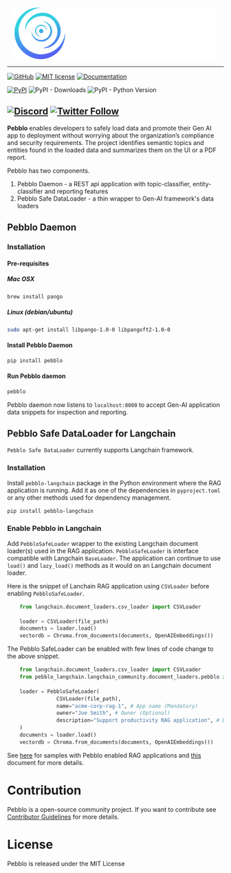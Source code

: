 <p align="center">
  <img src="https://github.com/daxa-ai/pebblo/blob/main/docs/gh_pages/assets/img/pebblo-logo.png?raw=true" />
</p>

---
[![GitHub](https://img.shields.io/badge/GitHub-pebblo-blue?logo=github)](https://github.com/daxa-ai/pebblo)
[![MIT license](https://img.shields.io/badge/license-MIT-brightgreen.svg)](http://opensource.org/licenses/MIT)
[![Documentation](https://img.shields.io/badge/Documentation-pebblo-blue?logo=read-the-docs)](https://daxa-ai.github.io/pebblo-docs/)

[![PyPI](https://img.shields.io/pypi/v/pebblo?logo=pypi)](https://pypi.org/project/pebblo/)
![PyPI - Downloads](https://img.shields.io/pypi/dm/pebblo)
![PyPI - Python Version](https://img.shields.io/pypi/pyversions/pebblo?logo=python&logoColor=gold)

[![Discord](https://img.shields.io/discord/1199861582776246403?logo=discord)](https://discord.gg/wyAfaYXwwv)
[![Twitter Follow](https://img.shields.io/twitter/follow/daxa_ai)](https://twitter.com/daxa_ai)
---


**Pebblo** enables developers to safely load data and promote their Gen AI app to deployment without worrying about the organization’s compliance and security requirements. The project identifies semantic topics and entities found in the loaded data and summarizes them on the UI or a PDF report.

Pebblo has two components.

1. Pebblo Daemon - a REST api application with topic-classifier, entity-classifier and reporting features
1. Pebblo Safe DataLoader - a thin wrapper to Gen-AI framework's data loaders

## Pebblo Daemon

### Installation

#### Pre-requisites

##### Mac OSX

```bash
brew install pango
```

##### Linux (debian/ubuntu)

```bash
sudo apt-get install libpango-1.0-0 libpangoft2-1.0-0
```

#### Install Pebblo Daemon

```bash
pip install pebblo
```

#### Run Pebblo daemon

```bash
pebblo
```

Pebblo daemon now listens to `localhost:8000` to accept Gen-AI application data snippets for inspection and reporting.

## Pebblo Safe DataLoader for Langchain

`Pebblo Safe DataLoader` currently supports Langchain framework.

### Installation

Install `pebblo-langchain` package in the Python environment where the RAG application is running. Add it as one of the dependencies in `pyproject.toml` or any other methods used for dependency management.

```bash
pip install pebblo-langchain
```

### Enable Pebblo in Langchain

Add `PebbloSafeLoader` wrapper to the existing Langchain document loader(s) used in the RAG application. `PebbloSafeLoader` is interface compatible with Langchain `BaseLoader`. The application can continue to use `load()` and `lazy_load()` methods as it would on an Langchain document loader.

Here is the snippet of Lanchain RAG application using `CSVLoader` before enabling `PebbloSafeLoader`.

```python
    from langchain.document_loaders.csv_loader import CSVLoader

    loader = CSVLoader(file_path)
    documents = loader.load()
    vectordb = Chroma.from_documents(documents, OpenAIEmbeddings())
```

The Pebblo SafeLoader can be enabled with few lines of code change to the above snippet.

```python
    from langchain.document_loaders.csv_loader import CSVLoader
    from pebblo_langchain.langchain_community.document_loaders.pebblo import PebbloSafeLoader

    loader = PebbloSafeLoader(
                CSVLoader(file_path),
                name="acme-corp-rag-1", # App name (Mandatory)
                owner="Joe Smith", # Owner (Optional)
                description="Support productivity RAG application", # Description (Optional)
    )
    documents = loader.load()
    vectordb = Chroma.from_documents(documents, OpenAIEmbeddings())
```

See [here](https://github.com/srics/pebblo/tree/main/samples) for samples with Pebblo enabled RAG applications and [this](https://daxa-ai.github.io/pebblo-docs/rag.html) document for more details.

# Contribution

Pebblo is a open-source community project. If you want to contribute see [Contributor Guidelines](https://github.com/daxa-ai/pebblo/blob/main/CONTRIBUTING.md) for more details.

# License

Pebblo is released under the MIT License
